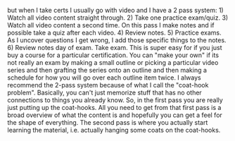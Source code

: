 but when I take certs I usually go with video and I have a 2 pass system: 1) Watch all video content straight through. 2) Take one practice exam/quiz. 3) Watch all video content a second time. On this pass I make notes and if possible take a quiz after each video. 4) Review notes. 5) Practice exams. As I uncover questions I get wrong, I add those specific things to the notes. 6) Review notes day of exam. Take exam.
This is super easy for if you just buy a course for a particular certification. You can "make your own" if its not really an exam by making a small outline or picking a particular video series and then grafting the series onto an outline and then making a schedule for how you will go over each outline item twice.
I always recommend the 2-pass system because of what I call the "coat-hook problem". Basically, you can't just memorize stuff that has no other connections to things you already know. So, in the first pass you are really just putting up the coat-hooks. All you need to get from that first pass is a broad overview of what the content is and hopefully you can get a feel for the shape of everything. The second pass is where you actually start learning the material, i.e. actually hanging some coats on the coat-hooks.